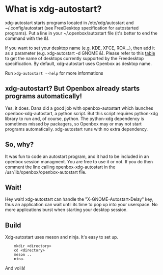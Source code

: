 # What is xdg-autostart?

xdg-autostart starts programs located in /etc/xdg/autostart and ~/.config/autostart (see FreeDesktop specification for autostarted programs). Put a line in your ~/.openbox/autostart file (it's better to end the command with the &).

If you want to set your desktop name (e.g. KDE, XFCE, ROX...), then add it as a parameter (e.g. xdg-autostart -d GNOME &). Please refer to this [table](http://standards.freedesktop.org/menu-spec/latest/apb.html) to get the name of desktops currently supported by the Freedesktop specification. By default, xdg-autostart uses Openbox as desktop name.

Run `xdg-autostart --help` for more informations

## xdg-autostart? But Openbox already starts programs automatically!

Yes, it does. Dana did a good job with openbox-autostart which launches openbox-xdg-autostart, a python script. But this script requires python-xdg
library to run and, of course, python. The python-xdg dependency is sometimes missed by packagers, so Openbox may or may not start programs automatically. xdg-autostart runs with no extra dependency.

## So, why?

It was fun to code an autostart program, and it had to be included in an openbox session managment. You are free to use it or not. If you do then comment the line calling openbox-xdg-autostart in the /usr/lib/openbox/openbox-autostart file.

## Wait!

Hey wait! xdg-autostart can handle the "X-GNOME-Autostart-Delay" key, thus an application can wait until its time to pop up into your userspace. No more applications burst when starting your desktop session.

## Build

Xdg-autostart uses meson and ninja. It's easy to set up.

        mkdir <directory>
        cd <directory>
        meson ..
        nina.

And voilà!